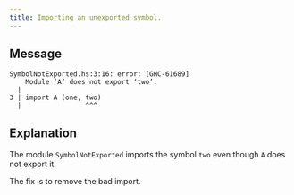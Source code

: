 ```yaml
---
title: Importing an unexported symbol.
---
```


## Message
```
SymbolNotExported.hs:3:16: error: [GHC-61689]
    Module ‘A’ does not export ‘two’.
  |
3 | import A (one, two)
  |                ^^^
```

## Explanation

The module `SymbolNotExported` imports the symbol `two` even though `A` does not export it.

The fix is to remove the bad import.
